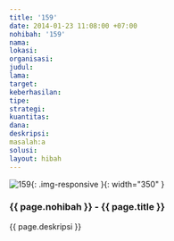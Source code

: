 ```yaml
---
title: '159'
date: 2014-01-23 11:08:00 +07:00
nohibah: '159'
nama:
lokasi:
organisasi:
judul:
lama:
target:
keberhasilan:
tipe:
strategi:
kuantitas:
dana:
deskripsi:
masalah:a
solusi:
layout: hibah
---
```


![159](/static/img/hibahcms/159.png){: .img-responsive }{: width="350" }

### {{ page.nohibah }} - {{ page.title }}

{{ page.deskripsi }}
